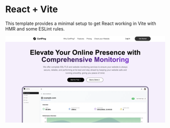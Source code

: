 # React + Vite

This template provides a minimal setup to get React working in Vite with HMR and some ESLint rules.

![Alt text](\src\assets\screenshots\1.png)
